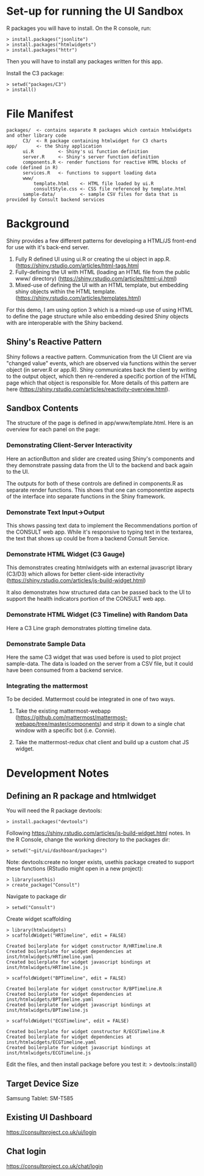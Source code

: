 # Set-up for running the UI Sandbox

R packages you will have to install.  On the R console, run:

    > install.packages("jsonlite")
    > install.packages("htmlwidgets")
    > install.packages("httr")

Then you will have to install any packages written for this app.

Install the C3 package:

    > setwd("packages/C3")
    > install()

# File Manifest

    packages/  <- contains separate R packages which contain htmlwidgets and other library code
          C3/  <- R package containing htmlwidget for C3 charts
    app/       <- the Shiny application
          ui.R         <- Shiny's ui function definition
          server.R     <- Shiny's server function definition
          components.R <- render functions for reactive HTML blocks of code (defined in R)
          services.R   <- functions to support loading data
          www/
              template.html    <- HTML file loaded by ui.R
              consultStyle.css <- CSS file referenced by template.html
          sample-data/         <- sample CSV files for data that is provided by Consult backend services

# Background

Shiny provides a few different patterns for developing a HTML/JS front-end for use with it's back-end server.

1. Fully R defined UI using ui.R or creating the ui object in app.R. (https://shiny.rstudio.com/articles/html-tags.html
2. Fully-defining the UI with HTML (loading an HTML file from the public www/ directory) (https://shiny.rstudio.com/articles/html-ui.html)
3. Mixed-use of defining the UI with an HTML template, but embedding shiny objects within the HTML template. (https://shiny.rstudio.com/articles/templates.html)

For this demo, I am using option 3 which is a mixed-up use of using HTML to define the page structure while also embedding desired Shiny objects with are interoperable with the Shiny backend.

## Shiny's Reactive Pattern

Shiny follows a reactive pattern. Communication from the UI Client are via "changed value" events, which are observed via functions within the server object (in server.R or app.R).  Shiny communicates back the client by writing to the output object, which then re-rendered a specific portion of the HTML page which that object is responsible for.  More details of this pattern are here (https://shiny.rstudio.com/articles/reactivity-overview.html).

## Sandbox Contents

The structure of the page is defined in app/www/template.html.  Here is an overview for each panel on the page:

### Demonstrating Client-Server Interactivity

Here an actionButton and slider are created using Shiny's components and they demonstrate passing data from the UI to the backend and back again to the UI.

The outputs for both of these controls are defined in components.R as separate render functions.  This shows that one can componentize aspects of the interface into separate functions in the Shiny framework.

### Demonstrate Text Input->Output

This shows passing text data to implement the Recommendations portion of the CONSULT web app.  While it's responsive to typing text in the textarea, the text that shows up could be from a backend Consult Service.

### Demonstrate HTML Widget (C3 Gauge)

This demonstrates creating htmlwidgets with an external javascript library (C3/D3) which allows for better client-side interactivity (https://shiny.rstudio.com/articles/js-build-widget.html)

It also demonstrates how structured data can be passed back to the UI to support the health indicators portion of the CONSULT web app.

### Demonstrate HTML Widget (C3 Timeline) with Random Data

Here a C3 Line graph demonstrates plotting timeline data.

### Demonstrate Sample Data

Here the same C3 widget that was used before is used to plot project sample-data.  The data is loaded on the server from a CSV file, but it could have been consumed from a backend service.

### Integrating the mattermost

To be decided.  Mattermost could be integrated in one of two ways.

1. Take the existing mattermost-webapp (https://github.com/mattermost/mattermost-webapp/tree/master/components) and strip it down to a single chat window with a specific bot (i.e. Connie).

2. Take the mattermost-redux chat client and build up a custom chat JS widget.

# Development Notes

## Defining an R package and htmlwidget

You will need the R package devtools:

    > install.packages("devtools")

Following https://shiny.rstudio.com/articles/js-build-widget.html notes.
In the R Console, change the working directory to the packages dir:

    > setwd("~git/ui/dashboard/packages")

Note: devtools:create no longer exists, usethis package created to support these functions (RStudio might open in a new project):

    > library(usethis)
    > create_package("Consult")

Navigate to package dir

    > setwd("Consult")       

Create widget scaffolding

    > library(htmlwidgets)
    > scaffoldWidget("HRTimeline", edit = FALSE)

    Created boilerplate for widget constructor R/HRTimeline.R
    Created boilerplate for widget dependencies at inst/htmlwidgets/HRTimeline.yaml
    Created boilerplate for widget javascript bindings at inst/htmlwidgets/HRTimeline.js

    > scaffoldWidget("BPTimeline", edit = FALSE)

    Created boilerplate for widget constructor R/BPTimeline.R
    Created boilerplate for widget dependencies at inst/htmlwidgets/BPTimeline.yaml
    Created boilerplate for widget javascript bindings at inst/htmlwidgets/BPTimeline.js

    > scaffoldWidget("ECGTimeline", edit = FALSE)

    Created boilerplate for widget constructor R/ECGTimeline.R
    Created boilerplate for widget dependencies at inst/htmlwidgets/ECGTimeline.yaml
    Created boilerplate for widget javascript bindings at inst/htmlwidgets/ECGTimeline.js

Edit the files, and then install package before you test it:
    > devtools::install() 

## Target Device Size
Samsung Tablet: SM-T585

## Existing UI Dashboard
https://consultproject.co.uk/ui/login

## Chat login
https://consultproject.co.uk/chat/login
